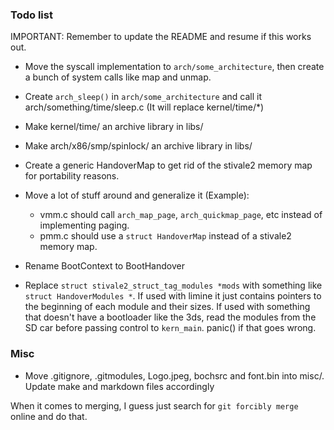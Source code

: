 ### Todo list

IMPORTANT: Remember to update the README and resume if this works out.

- Move the syscall implementation to `arch/some_architecture`, then create a bunch of system calls like map and unmap.
- Create `arch_sleep()` in `arch/some_architecture` and call it arch/something/time/sleep.c (It will replace kernel/time/*)
- Make kernel/time/ an archive library in libs/
- Make arch/x86/smp/spinlock/ an archive library in libs/
- Create a generic HandoverMap to get rid of the stivale2 memory map for portability reasons.
- Move a lot of stuff around and generalize it (Example):
	- vmm.c should call `arch_map_page`, `arch_quickmap_page`, etc instead of implementing paging.
	- pmm.c should use a `struct HandoverMap` instead of a stivale2 memory map.

- Rename BootContext to BootHandover
- Replace `struct stivale2_struct_tag_modules *mods` with something like `struct HandoverModules *`. If used with limine it just contains pointers to the beginning of each module and their sizes. If used with something that doesn't have a bootloader like the 3ds, read the modules from the SD car before passing control to `kern_main`. panic() if that goes wrong.

### Misc
- Move .gitignore, .gitmodules, Logo.jpeg, bochsrc and font.bin into misc/. Update make and markdown files accordingly

When it comes to merging, I guess just search for `git forcibly merge` online and do that.